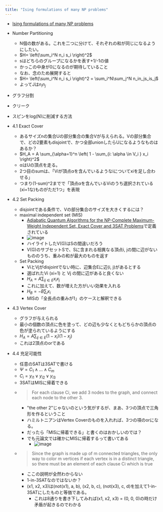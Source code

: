```yaml
---
title: "Ising formulations of many NP problems"
---
```


- [Ising formulations of many NP problems](https://arxiv.org/abs/1302.5843)
- Number Partitioning
    - N個の数がある。これを二つに分けて、それぞれの和が同じになるようにしたい。
    - $H= \left(\sum_i^N n_i s_i \right)^2$
    - sはどちらのグループになるかを表す+1/-1の値
    - かっこの中身が0になるのが期待していること
    - なお、念のため展開すると
    - $H= \left(\sum_i^N n_i s_i \right)^2 = \sum_i^N\sum_j^N n_in_js_is_j$
    - よってJは$n_i n_j$

- グラフ分割
- クリーク
- スピンをlog(N)に削減する方法
- 4.1 Exact Cover
    - あるサイズnの集合Uの部分集合の集合Vが与えられる。Vの部分集合で、どの2要素もdisjointで、かつ全部unionしたらUになるようなものはあるか？
    - $H_A = A \sum_{\alpha=1}^n \left( 1 - \sum_{i: \alpha \in V_i } x_i  \right)^2$
    - αはUの頂点を走る。
    - 2つ目のsumは、「Viが頂点αを含んでいるようなiについてxiを足し合わせる」
    - つまり(1-sum)^2までで「頂点αを含んでいるViのうち選択されている(xi=1な)ものがただ1つ」を表現
- 4.2 Set Packing
    - disjointである条件で、Vの部分集合のサイズを大きくするには？
    - maximal independent set (MIS)
        - [Adiabatic Quantum Algorithms for the NP-Complete Maximum-Weight Independent Set, Exact Cover and 3SAT Problems](https://arxiv.org/abs/1004.2226)で定義されている
        - ![image](https://gyazo.com/e3937c51ed22ebe2f0376768263820e2/thumb/1000)
        - ハイライトしたV(G)はSの間違いだろう
        - V(G)のサブセットSで、Sに含まれる相異なる頂点i, jの間に辺がないもののうち、重みの和が最大のものを返す
    - Set Packing
        - ViとVjがdisjointでない時に、辺集合Eに辺(i, j)があるとする
        - 選ばれたVi (xi=1) と Vj の間に辺があると良くない
        - $H_A = A \sum_{ij\in E} x_i x_j$
        - これに加えて、数が増えた方がいい効果を入れる
        - $H_B = -B \sum_i x_i$
        - MISの「全長点の重みが1」のケースと解釈できる
- 4.3 Vertex Cover
    - グラフが与えられる
    - 最小の個数の頂点に色を塗って、どの辺も少なくともどちらかの頂点の色が塗られているようにする
    - $H_A = A\sum_{ij\in E} (1 - x_i)(1 - x_j)$
    - これは2頂点のorである
- 4.4 充足可能性
    - 任意のSATは3SATで書ける
    - $\Psi = C_1 \wedge \ldots \wedge C_m$
    - $C_i = y_{i1} \vee y_{i2} \vee y_{i3}$
    - 3SATはMISに帰着できる
    - > For each clause Ci, we add 3 nodes to the graph, and connect each node to the other 3.
        - "the other 2"じゃないのという気がするが、まあ、3つの頂点で三角形を作るということ
        - ハミルトニアンはVertex Coverのものを入れれば、3つの項のorになる。
        - だったら「MISに帰着できる」と書くのはおかしいのでは？
        - でも元論文では確かにMISに帰着するって書いてある
            - ![image](https://gyazo.com/608683db0729b4618efa58529b798285/thumb/1000)
    - > Since the graph is made up of m connected triangles, the only way to color m vertices if each vertex is in a distinct triangle, so there must be an element of each clause Ci which is true
        - ここの説明が全然わからない
        - 1-in-3SATなのではないか？
        - (x1, x2, x3)は(not(x1), a, b), (x2, b, c), (not(x3), c, d)を加えて1-in-3SATにしたものと等価である。
            - これは8通りを書き下してみれば(x1, x2, x3) = (0, 0, 0)の時だけ矛盾が起きるのでわかる

